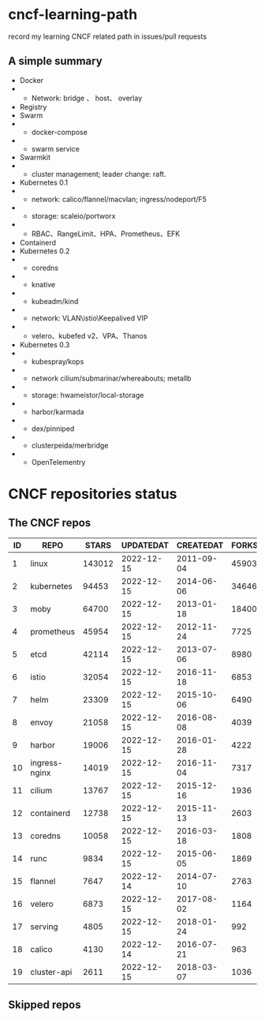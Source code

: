 # cncf-learning-path
record my learning CNCF related path in issues/pull requests

## A simple summary
- Docker
- - Network: bridge 、 host、 overlay
- Registry
- Swarm
- - docker-compose
- - swarm service
- Swarmkit
- - cluster management; leader change: raft.
- Kubernetes 0.1
- - network: calico/flannel/macvlan; ingress/nodeport/F5
- - storage: scaleio/portworx
- - RBAC、RangeLimit、HPA、Prometheus、EFK
- Containerd
- Kubernetes 0.2
- - coredns
- - knative
- - kubeadm/kind
- - network: VLAN\istio\Keepalived VIP
- - velero、kubefed v2、VPA、Thanos
- Kubernetes 0.3
- - kubespray/kops
- - network cilium/submarinar/whereabouts; metallb
- - storage: hwameistor/local-storage
- - harbor/karmada
- - dex/pinniped
- - clusterpeida/merbridge
- - OpenTelementry

# CNCF repositories status
<!--START_SECTION:github_repos-->
## The CNCF repos
| ID |     REPO      | STARS  | UPDATEDAT  | CREATEDAT  | FORKSCOUNT |
|----|---------------|--------|------------|------------|------------|
|  1 | linux         | 143012 | 2022-12-15 | 2011-09-04 |      45903 |
|  2 | kubernetes    |  94453 | 2022-12-15 | 2014-06-06 |      34646 |
|  3 | moby          |  64700 | 2022-12-15 | 2013-01-18 |      18400 |
|  4 | prometheus    |  45954 | 2022-12-15 | 2012-11-24 |       7725 |
|  5 | etcd          |  42114 | 2022-12-15 | 2013-07-06 |       8980 |
|  6 | istio         |  32054 | 2022-12-15 | 2016-11-18 |       6853 |
|  7 | helm          |  23309 | 2022-12-15 | 2015-10-06 |       6490 |
|  8 | envoy         |  21058 | 2022-12-15 | 2016-08-08 |       4039 |
|  9 | harbor        |  19006 | 2022-12-15 | 2016-01-28 |       4222 |
| 10 | ingress-nginx |  14019 | 2022-12-15 | 2016-11-04 |       7317 |
| 11 | cilium        |  13767 | 2022-12-15 | 2015-12-16 |       1936 |
| 12 | containerd    |  12738 | 2022-12-15 | 2015-11-13 |       2603 |
| 13 | coredns       |  10058 | 2022-12-15 | 2016-03-18 |       1808 |
| 14 | runc          |   9834 | 2022-12-15 | 2015-06-05 |       1869 |
| 15 | flannel       |   7647 | 2022-12-14 | 2014-07-10 |       2763 |
| 16 | velero        |   6873 | 2022-12-15 | 2017-08-02 |       1164 |
| 17 | serving       |   4805 | 2022-12-15 | 2018-01-24 |        992 |
| 18 | calico        |   4130 | 2022-12-14 | 2016-07-21 |        963 |
| 19 | cluster-api   |   2611 | 2022-12-15 | 2018-03-07 |       1036 |



## Skipped repos
<!--END_SECTION:github_repos-->
